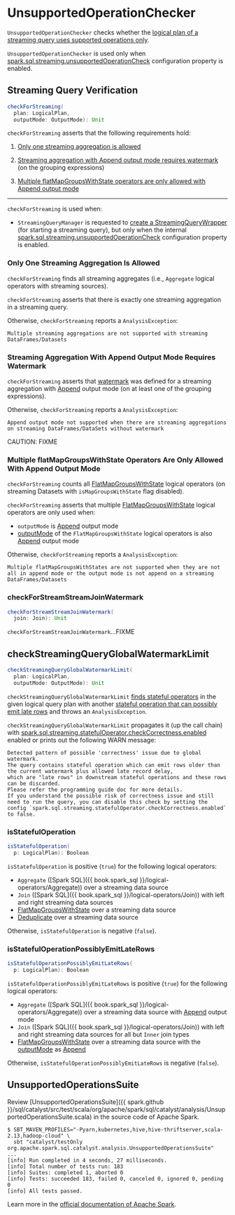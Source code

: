 # UnsupportedOperationChecker

`UnsupportedOperationChecker` checks whether the [logical plan of a streaming query uses supported operations only](#checkForStreaming).

`UnsupportedOperationChecker` is used only when [spark.sql.streaming.unsupportedOperationCheck](configuration-properties.md#spark.sql.streaming.unsupportedOperationCheck) configuration property is enabled.

## <span id="checkForStreaming"> Streaming Query Verification

```scala
checkForStreaming(
  plan: LogicalPlan,
  outputMode: OutputMode): Unit
```

`checkForStreaming` asserts that the following requirements hold:

1. [Only one streaming aggregation is allowed](#only-one-streaming-aggregation-allowed)

1. [Streaming aggregation with Append output mode requires watermark](#streaming-aggregation-append-mode-requires-watermark) (on the grouping expressions)

1. [Multiple flatMapGroupsWithState operators are only allowed with Append output mode](#multiple-flatMapGroupsWithState)

---

`checkForStreaming` is used when:

* `StreamingQueryManager` is requested to [create a StreamingQueryWrapper](StreamingQueryManager.md#createQuery) (for starting a streaming query), but only when the internal [spark.sql.streaming.unsupportedOperationCheck](configuration-properties.md#spark.sql.streaming.unsupportedOperationCheck) configuration property is enabled.

### Only One Streaming Aggregation Is Allowed

`checkForStreaming` finds all streaming aggregates (i.e., `Aggregate` logical operators with streaming sources).

`checkForStreaming` asserts that there is exactly one streaming aggregation in a streaming query.

Otherwise, `checkForStreaming` reports a `AnalysisException`:

```text
Multiple streaming aggregations are not supported with streaming DataFrames/Datasets
```

### <span id="streaming-aggregation-append-mode-requires-watermark"> Streaming Aggregation With Append Output Mode Requires Watermark

`checkForStreaming` asserts that [watermark](operators/withWatermark.md) was defined for a streaming aggregation with [Append](OutputMode.md#Append) output mode (on at least one of the grouping expressions).

Otherwise, `checkForStreaming` reports a `AnalysisException`:

```text
Append output mode not supported when there are streaming aggregations on streaming DataFrames/DataSets without watermark
```

CAUTION: FIXME

### <span id="multiple-flatMapGroupsWithState"> Multiple flatMapGroupsWithState Operators Are Only Allowed With Append Output Mode

`checkForStreaming` counts all [FlatMapGroupsWithState](logical-operators/FlatMapGroupsWithState.md) logical operators (on streaming Datasets with `isMapGroupsWithState` flag disabled).

`checkForStreaming` asserts that multiple [FlatMapGroupsWithState](logical-operators/FlatMapGroupsWithState.md) logical operators are only used when:

* `outputMode` is [Append](OutputMode.md#Append) output mode
* [outputMode](logical-operators/FlatMapGroupsWithState.md#outputMode) of the `FlatMapGroupsWithState` logical operators is also [Append](OutputMode.md#Append) output mode

Otherwise, `checkForStreaming` reports a `AnalysisException`:

```text
Multiple flatMapGroupsWithStates are not supported when they are not all in append mode or the output mode is not append on a streaming DataFrames/Datasets
```

### <span id="checkForStreamStreamJoinWatermark"> checkForStreamStreamJoinWatermark

```scala
checkForStreamStreamJoinWatermark(
  join: Join): Unit
```

`checkForStreamStreamJoinWatermark`...FIXME

## <span id="checkStreamingQueryGlobalWatermarkLimit"> checkStreamingQueryGlobalWatermarkLimit

```scala
checkStreamingQueryGlobalWatermarkLimit(
  plan: LogicalPlan,
  outputMode: OutputMode): Unit
```

`checkStreamingQueryGlobalWatermarkLimit` [finds stateful operators](#isStatefulOperation) in the given logical query plan with another [stateful operation that can possibly emit late rows](#isStatefulOperationPossiblyEmitLateRows) and throws an `AnalysisException`.

`checkStreamingQueryGlobalWatermarkLimit` propagates it (up the call chain) with [spark.sql.streaming.statefulOperator.checkCorrectness.enabled](configuration-properties.md#spark.sql.streaming.statefulOperator.checkCorrectness.enabled) enabled or prints out the following WARN message:

```text
Detected pattern of possible 'correctness' issue due to global watermark.
The query contains stateful operation which can emit rows older than the current watermark plus allowed late record delay,
which are "late rows" in downstream stateful operations and these rows can be discarded.
Please refer the programming guide doc for more details.
If you understand the possible risk of correctness issue and still need to run the query, you can disable this check by setting the config `spark.sql.streaming.statefulOperator.checkCorrectness.enabled` to false.
```

### <span id="isStatefulOperation"> isStatefulOperation

```scala
isStatefulOperation(
  p: LogicalPlan): Boolean
```

`isStatefulOperation` is positive (`true`) for the following logical operators:

* `Aggregate` ([Spark SQL]({{ book.spark_sql }}/logical-operators/Aggregate)) over a streaming data source
* `Join` ([Spark SQL]({{ book.spark_sql }}/logical-operators/Join)) with left and right streaming data sources
* [FlatMapGroupsWithState](logical-operators/FlatMapGroupsWithState.md) over a streaming data source
* [Deduplicate](logical-operators/Deduplicate.md) over a streaming data source

Otherwise, `isStatefulOperation` is negative (`false`).

### <span id="isStatefulOperationPossiblyEmitLateRows"> isStatefulOperationPossiblyEmitLateRows

```scala
isStatefulOperationPossiblyEmitLateRows(
  p: LogicalPlan): Boolean
```

`isStatefulOperationPossiblyEmitLateRows` is positive (`true`) for the following logical operators:

* `Aggregate` ([Spark SQL]({{ book.spark_sql }}/logical-operators/Aggregate)) over a streaming data source with [Append](OutputMode.md#Append) output mode
* `Join` ([Spark SQL]({{ book.spark_sql }}/logical-operators/Join)) with left and right streaming data sources for all but `Inner` join types
* [FlatMapGroupsWithState](logical-operators/FlatMapGroupsWithState.md) over a streaming data source with the [outputMode](logical-operators/FlatMapGroupsWithState.md#outputMode) as [Append](OutputMode.md#Append)

Otherwise, `isStatefulOperationPossiblyEmitLateRows` is negative (`false`).

## <span id="UnsupportedOperationsSuite"> UnsupportedOperationsSuite

Review [UnsupportedOperationsSuite]({{ spark.github }}/sql/catalyst/src/test/scala/org/apache/spark/sql/catalyst/analysis/UnsupportedOperationsSuite.scala) in the source code of Apache Spark.

```console
$ SBT_MAVEN_PROFILES="-Pyarn,kubernetes,hive,hive-thriftserver,scala-2.13,hadoop-cloud" \
  sbt "catalyst/testOnly org.apache.spark.sql.catalyst.analysis.UnsupportedOperationsSuite"
...
[info] Run completed in 4 seconds, 27 milliseconds.
[info] Total number of tests run: 183
[info] Suites: completed 1, aborted 0
[info] Tests: succeeded 183, failed 0, canceled 0, ignored 0, pending 0
[info] All tests passed.
```

Learn more in the [official documentation of Apache Spark](https://spark.apache.org/developer-tools.html#running-individual-tests).
